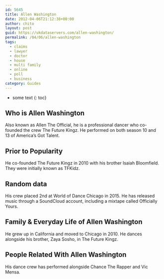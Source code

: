 ```yaml
---
id: 5645
title: Allen Washington
date: 2012-04-06T21:12:38+00:00
author: chito
layout: post
guid: https://ukdataservers.com/allen-washington/
permalink: /04/06/allen-washington
tags:
  - claims
  - lawyer
  - doctor
  - house
  - multi family
  - online
  - poll
  - business
category: Guides
---
```


* some text
{: toc}
          
          
## Who is  Allen Washington
                  
                  
                  
Also known as Allen The Official, he is a professional dancer who co-founded the crew The Future Kingz. He performed on both season 10 and 13 of America&#8217;s Got Talent.
                  
                
                
                
## Prior to Popularity 
                  
                  
                  
He co-founded The Future Kingz in 2010 with his brother Isaiah Bloomfield. They were initially known as TFKidz.
                  
                
                
                
## Random data 
                  
                  
                  
His crew placed 2nd at World of Dance Chicago in 2015. He has released music through a SoundCloud account, including a mixtape called Officially Yours.
                  
                
                
                
## Family & Everyday Life of Allen Washington
                  
                  
                  
He grew up in California and moved to Chicago in 2010. He dances alongside his brother, Zaya Sosho, in The Future Kingz.
                  
                
                
                
## People Related With  Allen Washington
                  
                  
                  
His dance crew has performed alongside Chance The Rapper and Vic Mensa.
                  
                
              
            
          
          
          
    
    
  
